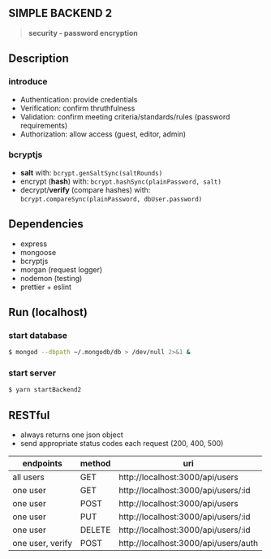 ## SIMPLE BACKEND 2

> **security - password encryption**

## Description

### introduce

- Authentication: provide credentials
- Verification: confirm thruthfulness
- Validation: confirm meeting criteria/standards/rules (password requirements)
- Authorization: allow access (guest, editor, admin)

### bcryptjs

- **salt** with: `bcrypt.genSaltSync(saltRounds)`
- encrypt (**hash**) with: `bcrypt.hashSync(plainPassword, salt)`
- decrypt/**verify** (compare hashes) with: `bcrypt.compareSync(plainPassword, dbUser.password)`

## Dependencies

- express
- mongoose
- bcryptjs
- morgan (request logger)
- nodemon (testing)
- prettier + eslint

## Run (localhost)

### start database

```bash
$ mongod --dbpath ~/.mongodb/db > /dev/null 2>&1 &
```

### start server

```bash
$ yarn startBackend2
```

## RESTful

- always returns one json object
- send appropriate status codes each request (200, 400, 500)

| endpoints        | method | uri                                  |
| ---------------- | ------ | ------------------------------------ |
| all users        | GET    | http://localhost:3000/api/users      |
| one user         | GET    | http://localhost:3000/api/users/:id  |
| one user         | POST   | http://localhost:3000/api/users      |
| one user         | PUT    | http://localhost:3000/api/users/:id  |
| one user         | DELETE | http://localhost:3000/api/users/:id  |
| one user, verify | POST   | http://localhost:3000/api/users/auth |
